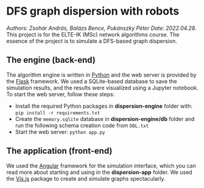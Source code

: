 # DFS graph dispersion with robots
*Authors: Zsohár András, Balázs Bence, Pukánszky Péter*
*Date: 2022.04.28.*
<br>
This project is for the ELTE-IK (MSc) network algorithms course. The essence of the project is to simulate a DFS-based graph dispersion.

## The engine (back-end)
The algorithm engine is written in [Python](https://www.python.org/) and the web server is provided by the [Flask](https://flask.palletsprojects.com/en/2.1.x/) framework. We used a SQLite-based database to save the simulation results, and the results were visualized using a Jupyter notebook. To start the web server, follow these steps:

 - Install the required Python packages in **dispersion-engine** folder with: `pip install -r requirements.txt`
 - Create the `memory.sqlite` database in **dispersion-engine/db** folder and run the following schema creation code from `DDL.txt`
 - Start the web server: `python app.py`

## The application (front-end)

We used the [Angular](https://angular.io/) framework for the simulation interface, which you can read more about starting and using in the **dispersion-app** folder. We used the [Vis.js](https://visjs.org/) package to create and simulate graphs spectacularly.